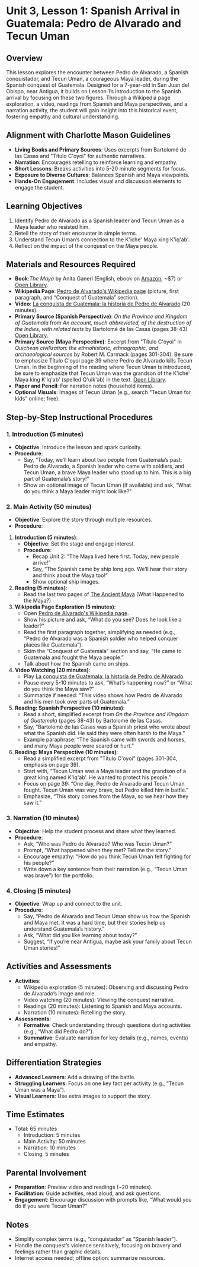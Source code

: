 # Unit 3, Lesson 1: Spanish Arrival in Guatemala: Pedro de Alvarado and Tecun Uman

## Overview
This lesson explores the encounter between Pedro de Alvarado, a Spanish conquistador, and Tecun Uman, a courageous Maya leader, during the Spanish conquest of Guatemala. Designed for a 7-year-old in San Juan del Obispo, near Antigua, it builds on Lesson 1’s introduction to the Spanish arrival by focusing on these two figures. Through a Wikipedia page exploration, a video, readings from Spanish and Maya perspectives, and a narration activity, the student will gain insight into this historical event, fostering empathy and cultural understanding.

## Alignment with Charlotte Mason Guidelines
- **Living Books and Primary Sources**: Uses excerpts from Bartolomé de las Casas and "Título C'oyoi" for authentic narratives.
- **Narration**: Encourages retelling to reinforce learning and empathy.
- **Short Lessons**: Breaks activities into 5-20 minute segments for focus.
- **Exposure to Diverse Cultures**: Balances Spanish and Maya viewpoints.
- **Hands-On Engagement**: Includes visual and discussion elements to engage the student.

## Learning Objectives
1. Identify Pedro de Alvarado as a Spanish leader and Tecun Uman as a Maya leader who resisted him.
2. Retell the story of their encounter in simple terms.
3. Understand Tecun Uman’s connection to the K'iche' Maya king K'iq'ab'.
4. Reflect on the impact of the conquest on the Maya people.

## Materials and Resources Required
- **Book**:*The Maya* by Anita Ganeri (English, ebook on [Amazon](https://www.amazon.com/Maya-Ancient-Civilizations-Anita-Ganeri-ebook/dp/B00H7J9K8S), ~$7) or [Open Library](https://openlibrary.org/books/OL3409127M/Ancient_Maya).
- **Wikipedia Page**: [Pedro de Alvarado's Wikipedia page](https://en.wikipedia.org/wiki/Pedro_de_Alvarado#Conquest_of_Soconusco_and_Guatemala) (picture, first paragraph, and “Conquest of Guatemala” section).
- **Video**: [La conquista de Guatemala: la historia de Pedro de Alvarado](https://www.youtube.com/watch?v=5FvVdIKhkdM) (20 minutes).
- **Primary Source (Spanish Perspective)**: *On the Province and Kingdom of Guatemala* from *An account, much abbreviated, of the destruction of the Indies, with related texts* by Bartolomé de las Casas (pages 38-43) [Open Library](https://openlibrary.org/works/OL957329W/An_account_much_abbreviated_of_the_destruction_of_the_Indies_with_related_texts).
- **Primary Source (Maya Perspective)**: Excerpt from "Título C'oyoi" in *Quichean civilization: the ethnohistoric, ethnographic, and archaeological sources* by Robert M. Carmack (pages 301-304). Be sure to emphasize Título C'oyoi page 39 where Pedro de Alvarado kills Tecun Uman. In the beginning of the reading where Tecun Uman is introduced, be sure to emphasize that Tecun Uman was the grandson of the K'iche' Maya king K'iq'ab' (spelled Q'uik'ab) in the text. [Open Library](https://openlibrary.org/books/OL5704779M/Quichean_civilization).
- **Paper and Pencil**: For narration notes (household items).
- **Optional Visuals**: Images of Tecun Uman (e.g., search “Tecun Uman for kids” online; free).

## Step-by-Step Instructional Procedures

### 1. Introduction (5 minutes)
- **Objective**: Introduce the lesson and spark curiosity.
- **Procedure**:
  - Say, “Today, we’ll learn about two people from Guatemala’s past: Pedro de Alvarado, a Spanish leader who came with soldiers, and Tecun Uman, a brave Maya leader who stood up to him. This is a big part of Guatemala’s story!”
  - Show an optional image of Tecun Uman (if available) and ask, “What do you think a Maya leader might look like?”

### 2. Main Activity (50 minutes)
- **Objective**: Explore the story through multiple resources.
- **Procedure**:
1. **Introduction (5 minutes)**:
   - **Objective**: Set the stage and engage interest.
   - **Procedure**:
     - Recap Unit 2: “The Maya lived here first. Today, new people arrive!”
     - Say, “The Spanish came by ship long ago. We’ll hear their story and think about the Maya too!”
     - Show optional ship images.
2. **Reading (5 minutes)**:
    - Read the last two pages of [The Ancient Maya](https://openlibrary.org/books/OL3409127M/Ancient_Maya) (What Happened to the Maya?)
3. **Wikipedia Page Exploration (5 minutes)**:
    - Open [Pedro de Alvarado's Wikipedia page](https://en.wikipedia.org/wiki/Pedro_de_Alvarado#Conquest_of_Soconusco_and_Guatemala).
    - Show his picture and ask, “What do you see? Does he look like a leader?”
    - Read the first paragraph together, simplifying as needed (e.g., “Pedro de Alvarado was a Spanish soldier who helped conquer places like Guatemala”).
    - Skim the “Conquest of Guatemala” section and say, “He came to Guatemala and fought the Maya people.”
    - Talk about how the Spanish came on ships.
4. **Video Watching (20 minutes)**:
    - Play [La conquista de Guatemala: la historia de Pedro de Alvarado](https://www.youtube.com/watch?v=5FvVdIKhkdM).
    - Pause every 5-10 minutes to ask, “What’s happening now?” or “What do you think the Maya saw?”
    - Summarize if needed: “This video shows how Pedro de Alvarado and his men took over parts of Guatemala.”
5. **Reading: Spanish Perspective (10 minutes)**:
    - Read a short, simplified excerpt from *On the Province and Kingdom of Guatemala* (pages 38-43) by Bartolomé de las Casas.
    - Say, “Bartolomé de las Casas was a Spanish priest who wrote about what the Spanish did. He said they were often harsh to the Maya.”
    - Example paraphrase: “The Spanish came with swords and horses, and many Maya people were scared or hurt.”
6. **Reading: Maya Perspective (10 minutes)**:
    - Read a simplified excerpt from "Título C'oyoi" (pages 301-304, emphasis on page 39).
    - Start with, “Tecun Uman was a Maya leader and the grandson of a great king named K'iq'ab'. He wanted to protect his people.”
    - Focus on page 39: “One day, Pedro de Alvarado and Tecun Uman fought. Tecun Uman was very brave, but Pedro killed him in battle.”
    - Emphasize, “This story comes from the Maya, so we hear how they saw it.”

### 3. Narration (10 minutes)
- **Objective**: Help the student process and share what they learned.
- **Procedure**:
  - Ask, “Who was Pedro de Alvarado? Who was Tecun Uman?”
  - Prompt, “What happened when they met? Tell me the story.”
  - Encourage empathy: “How do you think Tecun Uman felt fighting for his people?”
  - Write down a key sentence from their narration (e.g., “Tecun Uman was brave”) for the portfolio.

### 4. Closing (5 minutes)
- **Objective**: Wrap up and connect to the unit.
- **Procedure**:
  - Say, “Pedro de Alvarado and Tecun Uman show us how the Spanish and Maya met. It was a hard time, but their stories help us understand Guatemala’s history.”
  - Ask, “What did you like learning about today?”
  - Suggest, “If you’re near Antigua, maybe ask your family about Tecun Uman stories!”

## Activities and Assessments
- **Activities**:
  - Wikipedia exploration (5 minutes): Observing and discussing Pedro de Alvarado’s image and role.
  - Video watching (20 minutes): Viewing the conquest narrative.
  - Readings (20 minutes): Listening to Spanish and Maya accounts.
  - Narration (10 minutes): Retelling the story.
- **Assessments**:
  - **Formative**: Check understanding through questions during activities (e.g., “What did Pedro do?”).
  - **Summative**: Evaluate narration for key details (e.g., names, events) and empathy.

## Differentiation Strategies
- **Advanced Learners**: Add a drawing of the battle.
- **Struggling Learners**: Focus on one key fact per activity (e.g., “Tecun Uman was a Maya”).
- **Visual Learners**: Use extra images to support the story.

## Time Estimates
- Total: 65 minutes
  - Introduction: 5 minutes
  - Main Activity: 50 minutes
  - Narration: 10 minutes
  - Closing: 5 minutes

## Parental Involvement
- **Preparation**: Preview video and readings (~20 minutes).
- **Facilitation**: Guide activities, read aloud, and ask questions.
- **Engagement**: Encourage discussion with prompts like, “What would you do if you were Tecun Uman?”

## Notes
- Simplify complex terms (e.g., “conquistador” as “Spanish leader”).
- Handle the conquest’s violence sensitively, focusing on bravery and feelings rather than graphic details.
- Internet access needed; offline option: summarize resources.